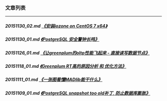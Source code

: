 ### 文章列表  
----  
##### 20151130_02.md   [《安装iozone on CentOS 7 x64》](20151130_02.md)  
##### 20151130_01.md   [《PostgreSQL 安全警钟长鸣》](20151130_01.md)  
##### 20151126_01.md   [《让greenplum的oltp性能飞起来 - 直接读写数据节点》](20151126_01.md)  
##### 20151118_01.md   [《Greenplum RT高的原因分析 和 优化方法》](20151118_01.md)  
##### 20151111_01.md   [《一张图看懂MADlib能干什么》](20151111_01.md)  
##### 20151109_01.md   [《PostgreSQL snapshot too old补丁, 防止数据库膨胀》](20151109_01.md)  
